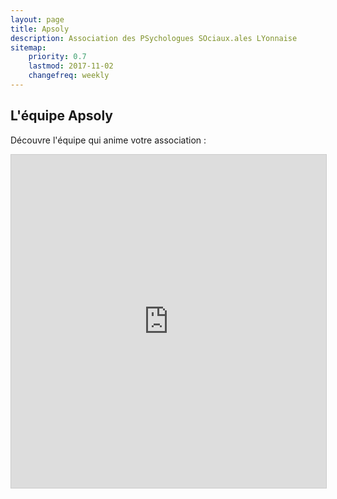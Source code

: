```yaml
---
layout: page
title: Apsoly
description: Association des PSychologues SOciaux.ales LYonnaise
sitemap:
    priority: 0.7
    lastmod: 2017-11-02
    changefreq: weekly
---
```


## L'équipe Apsoly

Découvre l'équipe qui anime votre association :

<iframe class="airtable-embed" src="https://airtable.com/embed/shrFbuyFZSdMyUqVd?backgroundColor=purple&viewControls=on" frameborder="0" onmousewheel="" width="100%" height="533" style="background: transparent; border: 1px solid #ccc;"></iframe>
